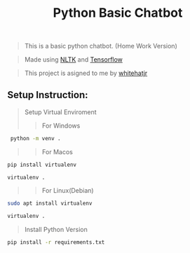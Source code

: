<h1 align="center">Python Basic Chatbot</h1>
<br>

> This is a basic python chatbot. (Home Work Version)

> Made using [NLTK](https://www.nltk.org/) and [Tensorflow](https://www.tensorflow.org/)

> This project is asigned to me by [whitehatjr](https://code.byjusfutureschool.com/s/dashboard)

<h2>Setup Instruction: </h2>

> Setup Virtual Enviroment
>
> > For Windows

```sh
 python -m venv .
```

> > For Macos

```sh
pip install virtualenv
```

```sh
virtualenv .
```

> > For Linux(Debian)

```sh
sudo apt install virtualenv
```

```sh
virtualenv .
```

> Install Python Version

```sh
pip install -r requirements.txt
```
